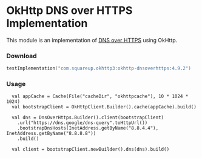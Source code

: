 OkHttp DNS over HTTPS Implementation
====================================

This module is an implementation of [DNS over HTTPS][1] using OkHttp.

### Download

```kotlin
testImplementation("com.squareup.okhttp3:okhttp-dnsoverhttps:4.9.2")
```

### Usage

```
  val appCache = Cache(File("cacheDir", "okhttpcache"), 10 * 1024 * 1024)
  val bootstrapClient = OkHttpClient.Builder().cache(appCache).build()

  val dns = DnsOverHttps.Builder().client(bootstrapClient)
    .url("https://dns.google/dns-query".toHttpUrl())
    .bootstrapDnsHosts(InetAddress.getByName("8.8.4.4"), InetAddress.getByName("8.8.8.8"))
    .build()

  val client = bootstrapClient.newBuilder().dns(dns).build()
```


[1]: https://en.wikipedia.org/wiki/DNS_over_HTTPS